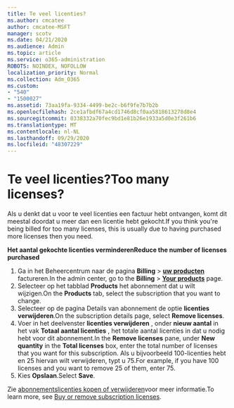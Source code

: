 ```yaml
---
title: Te veel licenties?
ms.author: cmcatee
author: cmcatee-MSFT
manager: scotv
ms.date: 04/21/2020
ms.audience: Admin
ms.topic: article
ms.service: o365-administration
ROBOTS: NOINDEX, NOFOLLOW
localization_priority: Normal
ms.collection: Adm_O365
ms.custom:
- "540"
- "1500027"
ms.assetid: 73aa19fa-9334-4499-be2c-b6f9fe7b7b2b
ms.openlocfilehash: 2ce1afbdf67a4cd1746d8cf0aa5818613278d8e4
ms.sourcegitcommit: 0338332a70fec9bd1e81b26e1933a5d0e3f261b6
ms.translationtype: MT
ms.contentlocale: nl-NL
ms.lasthandoff: 09/29/2020
ms.locfileid: "48307229"
---
```

# <a name="too-many-licenses"></a><span data-ttu-id="1c6ac-102">Te veel licenties?</span><span class="sxs-lookup"><span data-stu-id="1c6ac-102">Too many licenses?</span></span>

<span data-ttu-id="1c6ac-103">Als u denkt dat u voor te veel licenties een factuur hebt ontvangen, komt dit meestal doordat u meer dan een licentie hebt gekocht.</span><span class="sxs-lookup"><span data-stu-id="1c6ac-103">If you think you're being billed for too many licenses, this is usually due to having purchased more licenses then you need.</span></span>
  
<span data-ttu-id="1c6ac-104">**Het aantal gekochte licenties verminderen**</span><span class="sxs-lookup"><span data-stu-id="1c6ac-104">**Reduce the number of licenses purchased**</span></span>
  
1. <span data-ttu-id="1c6ac-105">Ga in het Beheercentrum naar de pagina **Billing** \> **[uw producten](https://go.microsoft.com/fwlink/p/?linkid=842054)** factureren.</span><span class="sxs-lookup"><span data-stu-id="1c6ac-105">In the admin center, go to the **Billing** \> **[Your products](https://go.microsoft.com/fwlink/p/?linkid=842054)** page.</span></span>
2. <span data-ttu-id="1c6ac-106">Selecteer op het tabblad **Products** het abonnement dat u wilt wijzigen.</span><span class="sxs-lookup"><span data-stu-id="1c6ac-106">On the **Products** tab, select the subscription that you want to change.</span></span>
3. <span data-ttu-id="1c6ac-107">Selecteer op de pagina Details van abonnement de optie **licenties verwijderen**.</span><span class="sxs-lookup"><span data-stu-id="1c6ac-107">On the subscription details page, select **Remove licenses**.</span></span>
4. <span data-ttu-id="1c6ac-108">Voer in het deelvenster **licenties verwijderen** , onder **nieuw aantal** in het vak **Totaal aantal licenties** , het totale aantal licenties in dat u nodig hebt voor dit abonnement.</span><span class="sxs-lookup"><span data-stu-id="1c6ac-108">In the **Remove licenses** pane, under **New quantity** in the **Total licenses** box, enter the total number of licenses that you want for this subscription.</span></span> <span data-ttu-id="1c6ac-109">Als u bijvoorbeeld 100-licenties hebt en 25 hiervan wilt verwijderen, typt u 75.</span><span class="sxs-lookup"><span data-stu-id="1c6ac-109">For example, if you have 100 licenses and you want to remove 25 of them, enter 75.</span></span>
5. <span data-ttu-id="1c6ac-110">Kies **Opslaan**.</span><span class="sxs-lookup"><span data-stu-id="1c6ac-110">Select **Save**.</span></span>

<span data-ttu-id="1c6ac-111">Zie [abonnementslicenties kopen of verwijderen](https://docs.microsoft.com/microsoft-365/commerce/licenses/buy-licenses)voor meer informatie.</span><span class="sxs-lookup"><span data-stu-id="1c6ac-111">To learn more, see [Buy or remove subscription licenses](https://docs.microsoft.com/microsoft-365/commerce/licenses/buy-licenses).</span></span>